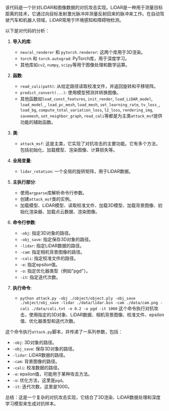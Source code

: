 该代码是一个针对LiDAR和图像数据的对抗攻击实现。LiDAR是一种用于测量目标距离的技术，它通过向目标发射激光脉冲并测量反射回来的脉冲来工作。在自动驾驶汽车和机器人领域，LiDAR常用于环境感知和障碍物检测。

以下是对代码的分析：

1. **导入的库**:
   - `neural_renderer` 和 `pytorch.renderer`: 这两个库用于3D渲染。
   - `torch` 和 `torch.autograd`: PyTorch库，用于深度学习。
   - 其他库如`cv2`, `numpy`, `scipy`等用于图像处理和数学运算。

2. **函数**:
   - `read_cali(path)`: 从给定路径读取校准文件，并返回旋转和平移矩阵。
   - `predict_convert(...)`: 使用模型预测并转换图像。
   - 其他函数如`load_const_features`, `init_render`, `load_LiDAR_model`, `load_model_`, `load_pc_mesh`, `load_mesh`, `set_learning_rate`, `tv_loss_`, `load_bg`, `compute_total_variation_loss`, `l2_loss`, `rendering_img`, `savemesh`, `set_neighbor_graph`, `read_cali`等都是为主类`attack_msf`提供功能的辅助函数。

3. **类**:
   - `attack_msf`: 这是主类，它实现了对抗攻击的主要功能。它有多个方法，包括初始化、加载模型、渲染图像、计算损失等。

4. **全局变量**:
   - `lidar_rotation`: 一个全局的旋转矩阵，用于LiDAR数据。

5. **主执行部分**:
   - 使用`argparse`库解析命令行参数。
   - 创建`attack_msf`类的实例。
   - 加载模型、LiDAR模型、读取校准文件、加载3D模型、加载背景图像、初始化渲染器、加载点云数据、渲染图像。

6. **命令行参数**:
   - `-obj`: 指定3D对象的路径。
   - `-obj_save`: 指定保存3D对象的路径。
   - `-lidar`: 指定LiDAR数据的路径。
   - `-cam`: 指定相机背景图像的路径。
   - `-cali`: 指定校准文件的路径。
   - `-e`: 指定epsilon值。
   - `-o`: 指定优化器类型（例如"pgd"）。
   - `-it`: 指定迭代次数。

7. **执行命令**:
   - `python attack.py -obj ./object/object.ply -obj_save ./object/obj_save -lidar ./data/lidar.bin -cam ./data/cam.png -cali ./data/cali.txt -e 0.2 -o pgd -it 1000`
     这个命令执行对抗攻击，使用指定的3D对象、LiDAR数据、相机背景图像、校准文件、epsilon值、优化器类型和迭代次数。

这个命令执行`attack.py`脚本，并传递了一系列参数，包括：
- `-obj`: 3D对象的路径。
- `-obj_save`: 保存3D对象的路径。
- `-lidar`: LiDAR数据的路径。
- `-cam`: 背景图像的路径。
- `-cali`: 校准数据的路径。
- `-e`: epsilon值，可能用于某种攻击方法。
- `-o`: 优化方法，这里是`pgd`。
- `-it`: 迭代次数，这里是1000。

总结：这是一个复杂的对抗攻击实现，它结合了3D渲染、LiDAR数据处理和深度学习模型来生成对抗样本。